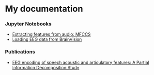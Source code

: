 # My documentation

### Jupyter Notebooks
- [Extracting features from audio: MFCCS](https://alessandrocorsini.github.io/docs/mfccs.html)
- [Loading EEG data from BrainVision](https://alessandrocorsini.github.io/docs/loadEEGData.html)

### Publications
- [EEG encoding of speech acoustic and articulatory features: A Partial Information Decomposition Study](http://hdl.handle.net/10589/195240)
